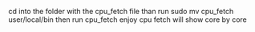 cd into the folder with the cpu_fetch file than run sudo mv cpu_fetch user/local/bin  then run cpu_fetch enjoy cpu fetch will show core by core
